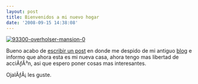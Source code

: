 ```yaml
---
layout: post
title: Bienvenidos a mi nuevo hogar
date: '2008-09-15 14:38:08'
---
```



[![](http://carlos.debianchile.cl/wp-content/uploads/2008/09/93300-overholser-mansion-0-300x225.jpg "93300-overholser-mansion-0")](http://carlos.debianchile.cl/wp-content/uploads/2008/09/93300-overholser-mansion-0.jpg)

Bueno acabo de [escribir un post](http://caralbornozc.blogspot.com/2008/09/cambio-de-casa.html "http://caralbornozc.blogspot.com/2008/09/cambio-de-casa.html") en donde me despido de mi antiguo [blog](http://caralbornozc.blogspot.com "http://caralbornozc.blogspot.com") e informo que ahora esta es mi nueva casa, ahora tengo mas libertad de acciÃƒÂ³n, asi que espero poner cosas mas interesantes.

OjalÃƒÂ¡ les guste.


